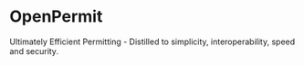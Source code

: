 # OpenPermit
Ultimately Efficient Permitting - Distilled to simplicity, interoperability, speed and security. 
